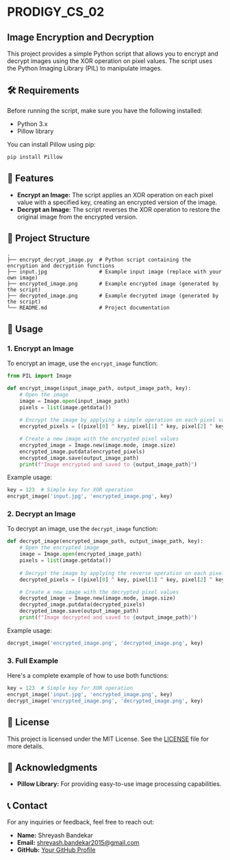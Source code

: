 # PRODIGY_CS_02

## Image Encryption and Decryption

This project provides a simple Python script that allows you to encrypt and decrypt images using the XOR operation on pixel values. The script uses the Python Imaging Library (PIL) to manipulate images.

## 🛠️ Requirements

Before running the script, make sure you have the following installed:

- Python 3.x
- Pillow library

You can install Pillow using pip:

```bash
pip install Pillow
```

## 🚀 Features

- **Encrypt an Image:** The script applies an XOR operation on each pixel value with a specified key, creating an encrypted version of the image.
- **Decrypt an Image:** The script reverses the XOR operation to restore the original image from the encrypted version.

## 📂 Project Structure

```plaintext
.
├── encrypt_decrypt_image.py  # Python script containing the encryption and decryption functions
├── input.jpg                 # Example input image (replace with your own image)
├── encrypted_image.png       # Example encrypted image (generated by the script)
├── decrypted_image.png       # Example decrypted image (generated by the script)
└── README.md                 # Project documentation
```

## 🔧 Usage

### 1. Encrypt an Image

To encrypt an image, use the `encrypt_image` function:

```python
from PIL import Image

def encrypt_image(input_image_path, output_image_path, key):
    # Open the image
    image = Image.open(input_image_path)
    pixels = list(image.getdata())
    
    # Encrypt the image by applying a simple operation on each pixel value
    encrypted_pixels = [(pixel[0] ^ key, pixel[1] ^ key, pixel[2] ^ key) for pixel in pixels]

    # Create a new image with the encrypted pixel values
    encrypted_image = Image.new(image.mode, image.size)
    encrypted_image.putdata(encrypted_pixels)
    encrypted_image.save(output_image_path)
    print(f"Image encrypted and saved to {output_image_path}")
```

Example usage:

```python
key = 123  # Simple key for XOR operation
encrypt_image('input.jpg', 'encrypted_image.png', key)
```

### 2. Decrypt an Image

To decrypt an image, use the `decrypt_image` function:

```python
def decrypt_image(encrypted_image_path, output_image_path, key):
    # Open the encrypted image
    image = Image.open(encrypted_image_path)
    pixels = list(image.getdata())
    
    # Decrypt the image by applying the reverse operation on each pixel value
    decrypted_pixels = [(pixel[0] ^ key, pixel[1] ^ key, pixel[2] ^ key) for pixel in pixels]

    # Create a new image with the decrypted pixel values
    decrypted_image = Image.new(image.mode, image.size)
    decrypted_image.putdata(decrypted_pixels)
    decrypted_image.save(output_image_path)
    print(f"Image decrypted and saved to {output_image_path}")
```

Example usage:

```python
decrypt_image('encrypted_image.png', 'decrypted_image.png', key)
```

### 3. Full Example

Here's a complete example of how to use both functions:

```python
key = 123  # Simple key for XOR operation
encrypt_image('input.jpg', 'encrypted_image.png', key)
decrypt_image('encrypted_image.png', 'decrypted_image.png', key)
```

## 📄 License

This project is licensed under the MIT License. See the [LICENSE](LICENSE) file for more details.

## 🙏 Acknowledgments

- **Pillow Library:** For providing easy-to-use image processing capabilities.

## 📞 Contact

For any inquiries or feedback, feel free to reach out:

- **Name:** Shreyash Bandekar
- **Email:** [shreyash.bandekar2015@gmail.com](mailto:shreyash.bandekar2015@gmail.com)
- **GitHub:** [Your GitHub Profile](https://github.com/shreyashbandekar)
